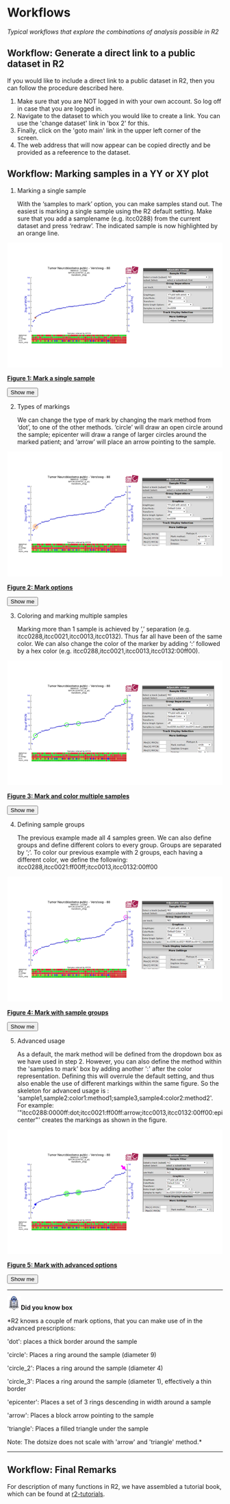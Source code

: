 <a id="r2_workflows"> </a>


Workflows
===========================================

*Typical workflows that explore the combinations of analysis possible in R2*

Workflow: Generate a direct link to a public dataset in R2
-----

If you would like to include a direct link to a public dataset in R2, then you can follow the procedure described here.

1.  Make sure that you are NOT logged in with your own account. So log off in case that you are logged in.
2.  Navigate to the dataset to which you would like to create a link. You can use the 'change dataset' link in 'box 2' for this.
3.  Finally, click on the 'goto main' link in the upper left corner of the screen.
4.  The web address that will now appear can be copied directly and be provided as a refeerence to the dataset.


Workflow: Marking samples in a YY or XY plot
-----

1.  Marking a single sample

	With the ‘samples to mark’ option, you can make samples stand out. The easiest is marking a single sample using the R2 default setting. Make sure that you add a samplename (e.g. itcc0288) from the current dataset and press ‘redraw’. The indicated sample is now highlighted by an orange line.

![Figure 1: Mark a single sample](_static/images/marksam_001.png)

[**Figure 1: Mark a single sample**](_static/images/marksam_001.png)

<form name="mark_single_sample" action="https://hgserver1.amc.nl/cgi-bin/r2/main.cgi" enctype="multipart/form-data" target="R2" method="post">
  <input type="hidden" name="option" value="display2">
  <input type="hidden" name="table" value="ps_avgpres_nbadam88_u133p2">
  <input type="hidden" name="graphtype" value="YY">
  <input type="hidden" name="cortype" value="transform_2log">
  <input type="hidden" name="factor" value="209757_s_at">
  <input type="hidden" name="factor2" value="209757_s_at">
  <input type="hidden" name="marksam" value="itcc0288">
  <button type="submit">Show me</button>
</form>

2.  Types of markings

	We can change the type of mark by changing the mark method from ‘dot’, to one of the other methods. ‘circle’ will draw an open circle around the sample; epicenter will draw a range of larger circles around the marked patient; and ‘arrow’ will place an arrow pointing to the sample.

![Figure 2: Mark options](_static/images/marksam_002.png)

[**Figure 2: Mark options**](_static/images/marksam_002.png)

<form name="mark_single_sample_epi" action="https://hgserver1.amc.nl/cgi-bin/r2/main.cgi" enctype="multipart/form-data" target="R2" method="post">
  <input type="hidden" name="option" value="display2">
  <input type="hidden" name="table" value="ps_avgpres_nbadam88_u133p2">
  <input type="hidden" name="graphtype" value="YY">
  <input type="hidden" name="cortype" value="transform_2log">
  <input type="hidden" name="factor" value="209757_s_at">
  <input type="hidden" name="factor2" value="209757_s_at">
  <input type="hidden" name="exageratemark" value="epicenter">
  <input type="hidden" name="marksam" value="itcc0288">
  <button type="submit">Show me</button>
</form>	

3.  Coloring and marking multiple samples

	Marking more than 1 sample is achieved by ’,’ separation (e.g. itcc0288,itcc0021,itcc0013,itcc0132).
Thus far all have been of the same color. We can also change the color of the marker by adding ‘:’ followed by a hex color (e.g. itcc0288,itcc0021,itcc0013,itcc0132:00ff00).

![Figure 3: Mark and color multiple samples](_static/images/marksam_003.png)

[**Figure 3: Mark and color multiple samples**](_static/images/marksam_003.png)

<form name="mark_multi_sample_circle" action="https://hgserver1.amc.nl/cgi-bin/r2/main.cgi" enctype="multipart/form-data" target="R2" method="post">
  <input type="hidden" name="option" value="display2">
  <input type="hidden" name="table" value="ps_avgpres_nbadam88_u133p2">
  <input type="hidden" name="graphtype" value="YY">
  <input type="hidden" name="cortype" value="transform_2log">
  <input type="hidden" name="factor" value="209757_s_at">
  <input type="hidden" name="factor2" value="209757_s_at">
  <input type="hidden" name="exageratemark" value="yes">
  <input type="hidden" name="marksam" value="itcc0288,itcc0021,itcc0013,itcc0132:00ff00">
  <button type="submit">Show me</button>
</form>

4.  Defining sample groups

	The previous example made all 4 samples green. We can also define groups and define different colors to every group. Groups are separated by ‘;’. To color our previous example with 2 groups, each having a different color, we define the following: itcc0288,itcc0021:ff00ff;itcc0013,itcc0132:00ff00

![Figure 4: Mark with sample groups](_static/images/marksam_004.png)

[**Figure 4: Mark with sample groups**](_static/images/marksam_004.png)

<form name="mark_group_sample_circle" action="https://hgserver1.amc.nl/cgi-bin/r2/main.cgi" enctype="multipart/form-data" target="R2" method="post">
  <input type="hidden" name="option" value="display2">
  <input type="hidden" name="table" value="ps_avgpres_nbadam88_u133p2">
  <input type="hidden" name="graphtype" value="YY">
  <input type="hidden" name="cortype" value="transform_2log">
  <input type="hidden" name="factor" value="209757_s_at">
  <input type="hidden" name="factor2" value="209757_s_at">
  <input type="hidden" name="exageratemark" value="yes">
  <input type="hidden" name="marksam" value="itcc0288,itcc0021:ff00ff;itcc0013,itcc0132:00ff00">
  <button type="submit">Show me</button>
</form>

5.  Advanced usage

	As a default, the mark method will be defined from the dropdown box as we have used in step 2. However, you can also define the method within the 'samples to mark' box by adding another ':' after the color representation. Defining this will overrule the default setting, and thus also enable the use of different markings within the same figure. So the skeleton for advanced usage is : 
'sample1,sample2:color1:method1;sample3,sample4:color2:method2'. For example: '"itcc0288:0000ff:dot;itcc0021:ff00ff:arrow;itcc0013,itcc0132:00ff00:epicenter"' creates the markings as shown in the figure.

![Figure 5: Mark with advanced options](_static/images/marksam_005.png)

[**Figure 5: Mark with advanced options**](_static/images/marksam_005.png)

<form name="mark_group_sample_circle_advanced" action="https://hgserver1.amc.nl/cgi-bin/r2/main.cgi" enctype="multipart/form-data" target="R2" method="post">
  <input type="hidden" name="option" value="display2">
  <input type="hidden" name="table" value="ps_avgpres_nbadam88_u133p2">
  <input type="hidden" name="graphtype" value="YY">
  <input type="hidden" name="cortype" value="transform_2log">
  <input type="hidden" name="factor" value="209757_s_at">
  <input type="hidden" name="factor2" value="209757_s_at">
  <input type="hidden" name="exageratemark" value="yes">
  <input type="hidden" name="marksam" value="itcc0288:0000ff:dot;itcc0021:ff00ff:arrow;itcc0013,itcc0132:00ff00:epicenter">
  <button type="submit">Show me</button>
</form>

---------
  ![](_static/images/R2d2_logo.png)**Did you know box**

*R2 knows a couple of mark options, that you can make use of in the advanced prescriptions: 

'dot': places a thick border around the sample

'circle': Places a ring around the sample (diameter 9)

'circle_2': Places a ring around the sample (diameter 4)

'circle_3': Places a ring around the sample (diameter 1), effectively a thin border

'epicenter': Places a set of 3 rings descending in width around a sample

'arrow': Places a block arrow pointing to the sample

'triangle': Places a filled triangle under the sample

Note: The dotsize does not scale with 'arrow' and 'triangle' method.*

---------


Workflow: Final Remarks
-----

For description of many functions in R2, we have assembled a tutorial book, which can be found at [r2-tutorials](http://r2-tutorials.readthedocs.io/en/latest/index.html "R2 turorials at ReadTheDocs").

  







